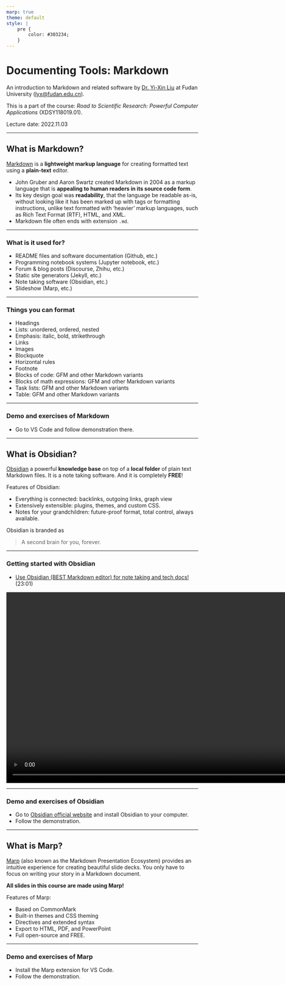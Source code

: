 ```yaml
---
marp: true
theme: default
style: |
    pre {
        color: #303234;
    }
---
```


<!--
backgroundColor: #191a2e
color: skyblue
-->
# Documenting Tools: Markdown

An introduction to Markdown and related software by [Dr. Yi-Xin Liu](http://www.yxliu.group) at Fudan University (lyx@fudan.edu.cn).

This is a part of the course: *Road to Scientific Research: Powerful Computer Applications* (XDSY118019.01).

Lecture date: 2022.11.03

---

<!-- _paginate: true -->
## What is Markdown?

[Markdown](https://daringfireball.net/projects/markdown/) is a **lightweight markup language** for creating formatted text using a **plain-text** editor.

- John Gruber and Aaron Swartz created Markdown in 2004 as a markup language that is **appealing to human readers in its source code form**.
- Its key design goal was **readability**, that the language be readable as-is, without looking like it has been marked up with tags or formatting instructions, unlike text formatted with ‘heavier’ markup languages, such as Rich Text Format (RTF), HTML, and XML.
- Markdown file often ends with extension `.md`.

---

### What is it used for?

- README files and software documentation (Github, etc.)
- Programming notebook systems (Jupyter notebook, etc.)
- Forum & blog posts (Discourse, Zhihu, etc.)
- Static site generators (Jekyll, etc.)
- Note taking software (Obsidian, etc.)
- Slideshow (Marp, etc.)

---

### Things you can format
- Headings
- Lists: unordered, ordered, nested
- Emphasis: italic, bold, strikethrough
- Links
- Images
- Blockquote
- Horizontal rules
- Footnote
- Blocks of code: GFM and other Markdown variants
- Blocks of math expressions: GFM and other Markdown variants
- Task lists: GFM and other Markdown variants
- Table: GFM and other Markdown variants

---

### Demo and exercises of Markdown

- Go to VS Code and follow demonstration there.

---

## What is Obsidian?

[Obsidian](https://obsidian.md/) a powerful **knowledge base** on top of
a **local folder** of plain text Markdown files. It is a note taking software. And it is completely **FREE**!

Features of Obsidian:

- Everything is connected: backlinks, outgoing links, graph view
- Extensively extensible: plugins, themes, and custom CSS.
- Notes for your grandchildren: future-proof format, total control, always available.

Obsidian is branded as

> A second brain for you, forever.

---

### Getting started with Obsidian

- [Use Obsidian (BEST Markdown editor) for note taking and tech docs!](https://youtu.be/cBzc5r-FNW0) (23:01)

<video height="500" controls>
    <source src="obsidian.mp4">
</video>

---

### Demo and exercises of Obsidian

- Go to [Obsidian official website](https://obsidian.md/) and install Obsidian to your computer.
- Follow the demonstration.

---

## What is Marp?

[Marp](https://marp.app/) (also known as the Markdown Presentation Ecosystem) provides an intuitive experience for creating beautiful slide decks. You only have to focus on writing your story in a Markdown document.

**All slides in this course are made using Marp!**

Features of Marp:

- Based on CommonMark
- Built-in themes and CSS theming
- Directives and extended syntax
- Export to HTML, PDF, and PowerPoint
- Full open-source and FREE.

---

### Demo and exercises of Marp

- Install the Marp extension for VS Code.
- Follow the demonstration.